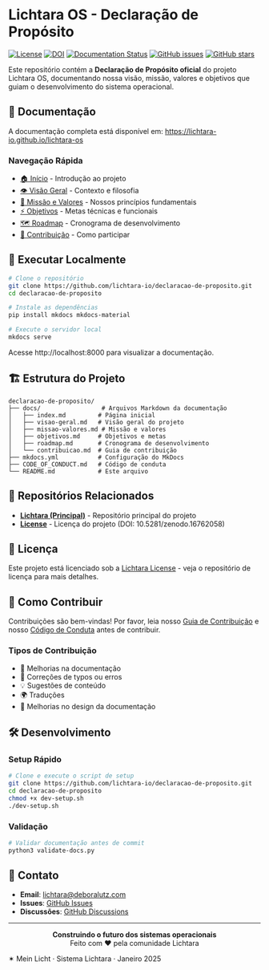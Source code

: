 # Lichtara OS - Declaração de Propósito

[![License](https://img.shields.io/badge/License-Lichtara-blue.svg)](https://github.com/lichtara-io/license)
[![DOI](https://zenodo.org/badge/DOI/10.5281/zenodo.16762058.svg)](https://doi.org/10.5281/zenodo.16762058)
[![Documentation Status](https://github.com/lichtara-io/declaracao-de-proposito/workflows/Deploy%20Documentation/badge.svg)](https://github.com/lichtara-io/declaracao-de-proposito/actions)
[![GitHub issues](https://img.shields.io/github/issues/lichtara-io/declaracao-de-proposito)](https://github.com/lichtara-io/declaracao-de-proposito/issues)
[![GitHub stars](https://img.shields.io/github/stars/lichtara-io/declaracao-de-proposito)](https://github.com/lichtara-io/declaracao-de-proposito/stargazers)

Este repositório contém a **Declaração de Propósito oficial** do projeto Lichtara OS, documentando nossa visão, missão, valores e objetivos que guiam o desenvolvimento do sistema operacional.

## 📖 Documentação

A documentação completa está disponível em: https://lichtara-io.github.io/lichtara-os

### Navegação Rápida

- [🏠 Início](docs/index.md) - Introdução ao projeto
- [👁️ Visão Geral](docs/visao-geral.md) - Contexto e filosofia
- [🎯 Missão e Valores](docs/missao-valores.md) - Nossos princípios fundamentais
- [⚡ Objetivos](docs/objetivos.md) - Metas técnicas e funcionais
- [🗺️ Roadmap](docs/roadmap.md) - Cronograma de desenvolvimento
- [🤝 Contribuição](docs/contribuicao.md) - Como participar

## 🚀 Executar Localmente

```bash
# Clone o repositório
git clone https://github.com/lichtara-io/declaracao-de-proposito.git
cd declaracao-de-proposito

# Instale as dependências
pip install mkdocs mkdocs-material

# Execute o servidor local
mkdocs serve
```

Acesse http://localhost:8000 para visualizar a documentação.

## 🏗️ Estrutura do Projeto

```
declaracao-de-proposito/
├── docs/                 # Arquivos Markdown da documentação
│   ├── index.md         # Página inicial
│   ├── visao-geral.md   # Visão geral do projeto
│   ├── missao-valores.md # Missão e valores
│   ├── objetivos.md     # Objetivos e metas
│   ├── roadmap.md       # Cronograma de desenvolvimento
│   └── contribuicao.md  # Guia de contribuição
├── mkdocs.yml           # Configuração do MkDocs
├── CODE_OF_CONDUCT.md   # Código de conduta
└── README.md            # Este arquivo
```

## 🔗 Repositórios Relacionados

- **[Lichtara (Principal)](https://github.com/lichtara-io/lichtara)** - Repositório principal do projeto
- **[License](https://github.com/lichtara-io/license)** - Licença do projeto (DOI: 10.5281/zenodo.16762058)

## 📄 Licença

Este projeto está licenciado sob a [Lichtara License](https://github.com/lichtara-io/license) - veja o repositório de licença para mais detalhes.

## 🤝 Como Contribuir

Contribuições são bem-vindas! Por favor, leia nosso [Guia de Contribuição](docs/contribuicao.md) e nosso [Código de Conduta](CODE_OF_CONDUCT.md) antes de contribuir.

### Tipos de Contribuição

- 📝 Melhorias na documentação
- 🐛 Correções de typos ou erros
- 💡 Sugestões de conteúdo
- 🌍 Traduções
- 🎨 Melhorias no design da documentação

## 🛠️ Desenvolvimento

### Setup Rápido
```bash
# Clone e execute o script de setup
git clone https://github.com/lichtara-io/declaracao-de-proposito.git
cd declaracao-de-proposito
chmod +x dev-setup.sh
./dev-setup.sh
```

### Validação
```bash
# Validar documentação antes de commit
python3 validate-docs.py
```

## 📧 Contato

- **Email**: lichtara@deboralutz.com
- **Issues**: [GitHub Issues](https://github.com/lichtara-io/declaracao-de-proposito/issues)
- **Discussões**: [GitHub Discussions](https://github.com/lichtara-io/lichtara/discussions)

---

<p align="center">
  <strong>Construindo o futuro dos sistemas operacionais</strong><br>
  Feito com ❤️ pela comunidade Lichtara
</p>

✶ Mein Licht · Sistema Lichtara · Janeiro 2025
